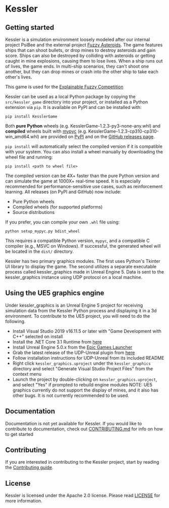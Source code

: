 # Kessler

## Getting started

Kessler is a simulation environment loosely modeled after our internal project PsiBee and the external project [Fuzzy Asteroids](https://github.com/xfuzzycomp/FuzzyAsteroids).
The game features ships that can shoot bullets, or drop mines to destroy asteroids and gain score.
Ships can also be destroyed by colliding with asteroids or getting caught in mine explosions, causing them to lose lives. When a ship runs out of lives, the game ends.
In multi-ship scenarios, they can't shoot one another, but they can drop mines or crash into the other ship to take each other's lives.

This game is used for the [Explainable Fuzzy Competition](https://xfuzzycomp.github.io/XFC/)

Kessler can be used as a local Python package by copying the `src/kessler_game` directory into your project, or installed as a Python extension via `pip`.
It is available on PyPI and can be installed with:
```
pip install KesslerGame
```

Both **pure Python** wheels (e.g. KesslerGame-1.2.3-py3-none-any.whl) and **compiled** wheels built with [mypyc](https://mypyc.readthedocs.io/en/latest/) (e.g. KesslerGame-1.2.3-cp310-cp310-win_amd64.whl) are provided on [PyPI](https://pypi.org/project/KesslerGame/#files) and on the [GitHub releases page](https://github.com/ThalesGroup/kessler-game/releases).

`pip install` will automatically select the compiled version if it is compatible with your system. You can also install a wheel manually by downloading the wheel file and running:
``` 
pip install <path to wheel file>
```

The compiled version can be 4X+ faster than the pure Python version and can simulate the game at 1000X+ real-time speed. It is especially recommended for performance-sensitive use cases, such as reinforcement learning. All releases (on PyPI and GitHub) now include:

* Pure Python wheels
* Compiled wheels (for supported platforms)
* Source distributions

If you prefer, you can compile your own `.whl` file using:

``` 
python setup_mypyc.py bdist_wheel
```

This requires a compatible Python version, `mypyc`, and a compatible C compiler (e.g., MSVC on Windows). If successful, the generated wheel will be located in the `dist/` directory.

Kessler has two primary graphics modules. The first uses Python's Tkinter UI library to display the game. The second
utilizes a separate executable process called kessler_graphics made in Unreal Engine 5. Data is sent to the
kessler_graphics instance using UDP protocol on a local machine.

## Using the UE5 graphics engine
Under kessler_graphics is an Unreal Engine 5 project for receiving simulation data from the Kessler Python process and
displaying it in a 3d environment. To contribute to the UE5 project, you will need to do the following.
- Install Visual Studio 2019 v16.11.5 or later with "Game Development with C++" selected on install
- Install the .NET Core 3.1 Runtime from [here](https://dotnet.microsoft.com/en-us/download/dotnet/thank-you/runtime-3.1.30-windows-x64-installer?cid=getdotnetcore)
- Install Unreal Engine 5.0.x from the [Epic Games Launcher](https://store.epicgames.com/en-US/download)
- Grab the latest release of the UDP-Unreal plugin from [here](https://github.com/getnamo/UDP-Unreal/releases)
- Follow installation instructions for UDP-Unreal from its included README
- Right click `kessler_graphics.uproject` under the `kessler_graphics` directory and select "Generate Visual Studio Project Files" from the context menu
- Launch the project by double-clicking on `kessler_graphics.uproject`, and select "Yes" if prompted to rebuild engine modules
NOTE: UE5 graphics currently do not support the display of mines, and it also has other bugs. It is not currently recommended to be used.

## Documentation

Documentation is not yet available for Kessler. If you would like to contribute to documentation, check out 
[CONTRIBUTING.md](CONTRIBUTING.md) for info on how to get started

## Contributing

If you are interested in contributing to the Kessler project, start by reading the [Contributing guide](/CONTRIBUTING.md).

## License

Kessler is licensed under the Apache 2.0 license. Please read [LICENSE](LICENSE) for more information.
